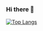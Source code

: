 ### Hi there 👋

[![Top Langs](https://github-readme-stats.vercel.app/api/top-langs/?username=supermaxiste&layout=compact)](https://github.com/anuraghazra/github-readme-stats)

<!--
**supermaxiste/supermaxiste** is a ✨ _special_ ✨ repository because its `README.md` (this file) appears on your GitHub profile.

Here are some ideas to get you started:

- 🔭 I’m currently working on ...
- 🌱 I’m currently learning ...
- 👯 I’m looking to collaborate on ...
- 🤔 I’m looking for help with ...
- 💬 Ask me about ...
- 📫 How to reach me: ...
- 😄 Pronouns: ...
- ⚡ Fun fact: ...
-->
